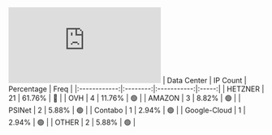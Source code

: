 ![Diagramm](https://github.com/obajay/StateSync-snapshots/blob/main/Projects/Dora/1/README.md)
| Data Center | IP Count | Percentage | Freq |
|:------------:|:--------:|:-----------:|:-----:|
| HETZNER | 21 | 61.76% | 🔴 |
| OVH | 4 | 11.76% | 🟢 |
| AMAZON | 3 | 8.82% | 🟢 |
| PSINet | 2 | 5.88% | 🟢 |
| Contabo | 1 | 2.94% | 🟢 |
| Google-Cloud | 1 | 2.94% | 🟢 |
| OTHER | 2 | 5.88% | 🟢 |